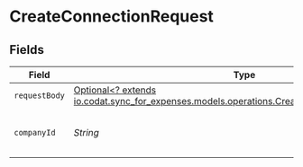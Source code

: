 # CreateConnectionRequest


## Fields

| Field                                                                                                                                                  | Type                                                                                                                                                   | Required                                                                                                                                               | Description                                                                                                                                            | Example                                                                                                                                                |
| ------------------------------------------------------------------------------------------------------------------------------------------------------ | ------------------------------------------------------------------------------------------------------------------------------------------------------ | ------------------------------------------------------------------------------------------------------------------------------------------------------ | ------------------------------------------------------------------------------------------------------------------------------------------------------ | ------------------------------------------------------------------------------------------------------------------------------------------------------ |
| `requestBody`                                                                                                                                          | [Optional<? extends io.codat.sync_for_expenses.models.operations.CreateConnectionRequestBody>](../../models/operations/CreateConnectionRequestBody.md) | :heavy_minus_sign:                                                                                                                                     | N/A                                                                                                                                                    |                                                                                                                                                        |
| `companyId`                                                                                                                                            | *String*                                                                                                                                               | :heavy_check_mark:                                                                                                                                     | Unique identifier for a company.                                                                                                                       | 8a210b68-6988-11ed-a1eb-0242ac120002                                                                                                                   |